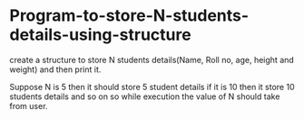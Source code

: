 # Program-to-store-N-students-details-using-structure
create a structure to store N students details(Name, Roll no, age, height and weight) and then print it.

Suppose N is 5 then it should store 5 student details if it is 10 then it store 10 students details and so on so while execution the value of N should take from user.
